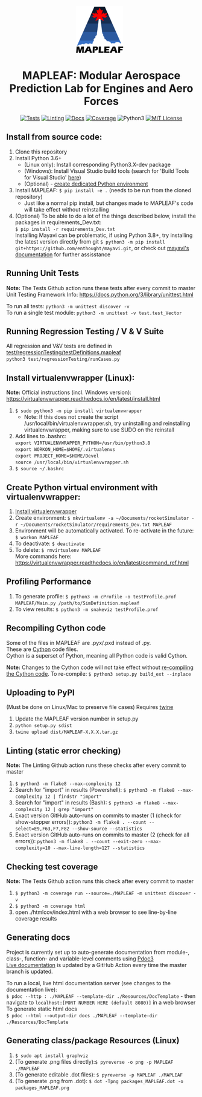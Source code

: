 <p align="center">
  <img src="Resources/Draft2Logo.png?raw=true" alt="Logo"
    title="MAPLEAF" height=125 style="padding-right: 10px;"/>
  <h1 align="center">MAPLEAF: Modular Aerospace Prediction Lab for Engines and Aero Forces</h1>
</p>

<p align="center">
<a align="center" href="https://github.com/henrystoldt/mapleaf/actions"><img alt="Tests" src="https://github.com/henrystoldt/mapleaf/workflows/Tests/badge.svg"></a>
  <a align="center" href="https://github.com/henrystoldt/mapleaf/actions"><img alt="Linting" src="https://github.com/henrystoldt/mapleaf/workflows/Linting/badge.svg"></a>
  <a align="center" href="https://henrystoldt.github.io/MAPLEAF/"><img alt="Docs" src="https://github.com/henrystoldt/mapleaf/workflows/Docs/badge.svg"></a>
  <a align="center" href="https://codecov.io/gh/henrystoldt/mapleaf"><img alt="Coverage" src="https://codecov.io/gh/henrystoldt/mapleaf/branch/master/graph/badge.svg"></a>
  <img alt="Python3" src="https://img.shields.io/badge/python-3.6+-brightgreen">
  <a align="center" href="https://lbesson.mit-license.org/"><img alt="MIT License" src="https://img.shields.io/badge/License-MIT-blue.svg"></a>
</p>

## Install from source code:
1. Clone this repository
2. Install Python 3.6+
    - (Linux only): Install corresponding Python3.X-dev package
    - (Windows): Install Visual Studio build tools (search for 'Build Tools for Visual Studio' [here](https://visualstudio.microsoft.com/downloads/))
    - (Optional) - [create dedicated Python environment](#create-python-virtual-environment-with-virtualenvwrapper)  
3. Install MAPLEAF: `$ pip install -e .` (needs to be run from the cloned repository)
    - Just like a normal pip install, but changes made to MAPLEAF's code will take effect without reinstalling
4. (Optional) To be able to do a lot of the things described below, install the packages in requirements_Dev.txt:  
    `$ pip install -r requirements_Dev.txt`  
    Installing Mayavi can be problematic, if using Python 3.8+, try installing the latest version directly from git `$ python3 -m pip install git+https://github.com/enthought/mayavi.git`, or check out [mayavi's documentation](https://github.com/enthought/mayavi) for further assisstance

## Running Unit Tests
**Note:** The Tests Github action runs these tests after every commit to master
Unit Testing Framework Info:
https://docs.python.org/3/library/unittest.html
  
To run all tests: `python3 -m unittest discover -v`   
To run a single test module: `python3 -m unittest -v test.test_Vector`  

## Running Regression Testing / V & V Suite
All regression and V&V tests are defined in [test/regressionTesting/testDefinitions.mapleaf](https://github.com/henrystoldt/MAPLEAF/blob/master/test/regressionTesting/testDefinitions.mapleaf)  
`python3 test/regressionTesting/runCases.py`

## Install virtualenvwrapper (Linux):
**Note:** Official instructions (incl. Windows version): https://virtualenvwrapper.readthedocs.io/en/latest/install.html  
1. `$ sudo python3 -m pip install virtualenvwrapper`
    - Note: If this does not create the script /usr/local/bin/virtualenvwrapper.sh, try uninstalling and reinstalling virtualenvwrapper, making sure to use SUDO on the reinstall
2. Add lines to .bashrc:  
`export VIRTUALENVWRAPPER_PYTHON=/usr/bin/python3.8`  
`export WORKON_HOME=$HOME/.virtualenvs`  
`export PROJECT_HOME=$HOME/Devel`  
`source /usr/local/bin/virtualenvwrapper.sh`  
3. `$ source ~/.bashrc`

## Create Python virtual environment with virtualenvwrapper:
1. [Install virtualenvwrapper](#install-virtualenvwrapper-(linux))
2. Create environment: `$ mkvirtualenv -a ~/Documents/rocketSimulator -r ~/Documents/rocketSimulator/requirements_Dev.txt MAPLEAF`  
3. Environment will be automatically activated. To re-activate in the future: `$ workon MAPLEAF`  
4. To deactivate: `$ deactivate`  
5. To delete: `$ rmvirtualenv MAPLEAF`  
More commands here: https://virtualenvwrapper.readthedocs.io/en/latest/command_ref.html

## Profiling Performance
1. To generate profile: `$ python3 -m cProfile -o testProfile.prof MAPLEAF/Main.py /path/to/SimDefinition.mapleaf`
2. To view results: `$ python3 -m snakeviz testProfile.prof`

## Recompiling Cython code
Some of the files in MAPLEAF are .pyx/.pxd instead of .py.  
These are [Cython](https://cython.org/) code files.  
Cython is a superset of Python, meaning all Python code is valid Cython.  

**Note:** Changes to the Cython code will not take effect without [re-compiling the Cython code](https://cython.readthedocs.io/en/latest/src/userguide/source_files_and_compilation.html). 
To re-compile: `$ python3 setup.py build_ext --inplace`

## Uploading to PyPI
(Must be done on Linux/Mac to preserve file cases)
Requires [twine](https://pypi.org/project/twine/)
1. Update the MAPLEAF version number in setup.py
2. `python setup.py sdist`
3. `twine upload dist/MAPLEAF-X.X.X.tar.gz`

## Linting (static error checking)
**Note:** The Linting Github action runs these checks after every commit to master
1. `$ python3 -m flake8 --max-complexity 12`
2. Search for "import" in results (Powershell): `$ python3 -m flake8 --max-complexity 12 | findstr "import"`
3. Search for "import" in results (Bash): `$ python3 -m flake8 --max-complexity 12 | grep "import"`
4. Exact version GitHub auto-runs on commits to master (1 (check for show-stopper errors)): `python3 -m flake8 . --count --select=E9,F63,F7,F82 --show-source --statistics`
5. Exact version GitHub auto-runs on commits to master (2 (check for all errors)): `python3 -m flake8 . --count --exit-zero --max-complexity=10 --max-line-length=127 --statistics`

## Checking test coverage
**Note:** The Tests Github action runs this check after every commit to master
1. `$ python3 -m coverage run --source=./MAPLEAF -m unittest discover -v`
2. `$ python3 -m coverage html`
3. open ./htmlcov/index.html with a web browser to see line-by-line coverage results

## Generating docs
Project is currently set up to auto-generate documentation from module-, class-, function- and variable-level comments using [Pdoc3](https://pdoc3.github.io/pdoc/doc/pdoc/#gsc.tab=0 )  
[Live documentation](https://henrystoldt.github.io/MAPLEAF/) is updated by a GitHub Action every time the master branch is updated.  

To run a local, live html documentation server (see changes to the documentation live):  
`$ pdoc --http : ./MAPLEAF --template-dir ./Resources/DocTemplate`  - then navigate to `localhost:[PORT NUMBER HERE (default 8080)]` in a web browser  
To generate static html docs  
`$ pdoc --html --output-dir docs ./MAPLEAF --template-dir ./Resources/DocTemplate`  

## Generating class/package Resources (Linux)
1. `$ sudo apt install graphviz`
2. (To generate .png files directly):`$ pyreverse -o png -p MAPLEAF ./MAPLEAF`
3. (To generate editable .dot files): `$ pyreverse -p MAPLEAF ./MAPLEAF`
4. (To generate .png from .dot): `$ dot -Tpng packages_MAPLEAF.dot -o packages_MAPLEAF.png`
